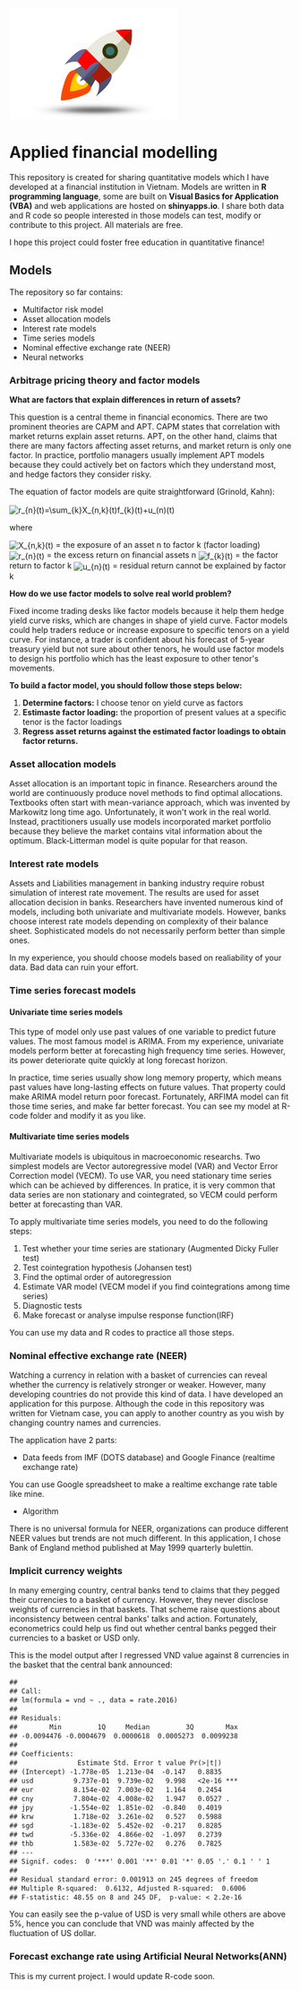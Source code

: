 ![logo](Image/rocket.png)

# Applied financial modelling

This repository is created for sharing quantitative models which I have developed at a financial institution in Vietnam. Models are written in **R programming language**, some are built on **Visual Basics for Application (VBA)** and web applications are hosted on **shinyapps.io**. I share both data and R code so people interested in those models can test, modify or contribute to this project. All materials are free.

I hope this project could foster free education in quantitative finance!

## Models
The repository so far contains:
- Multifactor risk model
- Asset allocation models
- Interest rate models
- Time series models
- Nominal effective exchange rate (NEER)
- Neural networks

### Arbitrage pricing theory and factor models

**What are factors that explain differences in return of assets?**

This question is a central theme in financial economics. There are two prominent theories are CAPM and APT. CAPM states that correlation with market returns explain asset returns. APT, on the other hand, claims that there are many factors affecting asset returns, and market return is only one factor. In practice, portfolio managers usually implement APT models because they could actively bet on factors which they understand most, and hedge factors they consider risky.

The equation of factor models are quite straightforward (Grinold, Kahn):

<img src="http://www.sciweavers.org/tex2img.php?eq=r_%7Bn%7D%28t%29%3D%5Csum_%7Bk%7DX_%7Bn%2Ck%7D%28t%29f_%7Bk%7D%28t%29%2Bu_%28n%29%28t%29&bc=White&fc=Black&im=jpg&fs=12&ff=arev&edit=0" align="center" border="0" alt="r_{n}(t)=\sum_{k}X_{n,k}(t)f_{k}(t)+u_(n)(t)" width="256" height="40" />

where

<img src="http://www.sciweavers.org/tex2img.php?eq=X_%7Bn%2Ck%7D%28t%29&bc=White&fc=Black&im=jpg&fs=12&ff=arev&edit=0" align="center" border="0" alt="X_{n,k}(t)" width="58" height="19" /> = the exposure of an asset n to factor k (factor loading)
<img src="http://www.sciweavers.org/tex2img.php?eq=r_%7Bn%7D%28t%29&bc=White&fc=Black&im=jpg&fs=12&ff=arev&edit=0" align="center" border="0" alt="r_{n}(t)" width="42" height="18" /> = the excess return on financial assets n
<img src="http://www.sciweavers.org/tex2img.php?eq=f_%7Bk%7D%28t%29&bc=White&fc=Black&im=jpg&fs=12&ff=arev&edit=0" align="center" border="0" alt="f_{k}(t)" width="40" height="19" /> = the factor return to factor k 
<img src="http://www.sciweavers.org/tex2img.php?eq=u_%7Bn%7D%28t%29&bc=White&fc=Black&im=jpg&fs=12&ff=arev&edit=0" align="center" border="0" alt="u_{n}(t)" width="44" height="18" /> = residual return cannot be explained by factor k

**How do we use factor models to solve real world problem?**

Fixed income trading desks like factor models because it help them hedge yield curve risks, which are changes in shape of yield curve. Factor models could help traders reduce or increase exposure to specific tenors on a yield curve. For instance, a trader is confident about his forecast of 5-year treasury yield but not sure about other tenors, he would use factor models to design his portfolio which has the least exposure to other tenor's movements.

**To build a factor model, you should follow those steps below:**

1. __Determine factors:__ I choose tenor on yield curve as factors 
2. __Estimaste factor loading:__ the proportion of present values at a specific tenor is the factor loadings
3. __Regress asset returns against the estimated factor loadings to obtain factor returns.__

### Asset allocation models

Asset allocation is an important topic in finance. Researchers around the world are continuously produce novel methods to find optimal allocations. Textbooks often start with mean-variance approach, which was invented by Markowitz long time ago. Unfortunately, it won't work in the real world. Instead, practitioners usually use models incorporated market portfolio because they believe the market contains vital information about the optimum. Black-Litterman model is quite popular for that reason.

### Interest rate models

Assets and Liabilities management in banking industry require robust simulation of interest rate movement. The results are used for asset allocation decision in banks. Researchers have invented numerous kind of models, including both univariate and multivariate models. However, banks choose interest rate models depending on complexity of their balance sheet. Sophisticated models do not necessarily perform better than simple ones.

In my experience, you should choose models based on realiability of your data. Bad data can ruin your effort.

### Time series forecast models

#### Univariate time series models

This type of model only use past values of one variable to predict future values. The most famous model is ARIMA. From my experience, univariate models perform better at forecasting high frequency time series. However, its power deteriorate quite quickly at long forecast horizon.

In practice, time series usually show long memory property, which means past values have long-lasting effects on future values. That property could make ARIMA model return poor forecast. Fortunately, ARFIMA model can fit those time series, and make far better forecast. You can see my model at R-code folder and modify it as you like.


#### Multivariate time series models

Multivariate models is ubiquitous in macroeconomic researchs. Two simplest models are Vector autoregressive model (VAR) and Vector Error Correction model (VECM). To use VAR, you need stationary time series which can be achieved by differences. In pratice, it is very common that data series are non stationary and cointegrated, so VECM could perform better at forecasting than VAR.

To apply multivariate time series models, you need to do the following steps:

1. Test whether your time series are stationary (Augmented Dicky Fuller test)
2. Test cointegration hypothesis (Johansen test)
3. Find the optimal order of autoregression
4. Estimate VAR model (VECM model if you find cointegrations among time series)
5. Diagnostic tests
6. Make forecast or analyse impulse response function(IRF)

You can use my data and R codes to practice all those steps.

### Nominal effective exchange rate (NEER)

Watching a currency in relation with a basket of currencies can reveal whether the currency is relatively stronger or weaker. However, many developing countries do not provide this kind of data. I have developed an application for this purpose. Although the code in this repository was written for Vietnam case, you can apply to another country as you wish by changing country names and currencies.

The application have 2 parts:
* Data feeds from IMF (DOTS database) and Google Finance (realtime exchange rate)

You can use Google spreadsheet to make a realtime exchange rate table like mine.

* Algorithm

There is no universal formula for NEER, organizations can produce different NEER values but trends are not much different. In this application, I chose Bank of England method published at May 1999 quarterly bulettin.

### Implicit currency weights

In many emerging country, central banks tend to claims that they pegged their currencies to a basket of currency. However, they never disclose weights of currencies in that baskets. That scheme raise questions about inconsistency between central banks' talks and action. Fortunately, econometrics could help us find out whether central banks pegged their currencies to a basket or USD only.

This is the model output after I regressed VND value against 8 currencies in the basket that the central bank announced:

    ## 
    ## Call:
    ## lm(formula = vnd ~ ., data = rate.2016)
    ## 
    ## Residuals:
    ##        Min         1Q     Median         3Q        Max 
    ## -0.0094476 -0.0004679  0.0000618  0.0005273  0.0099238 
    ## 
    ## Coefficients:
    ##               Estimate Std. Error t value Pr(>|t|)    
    ## (Intercept) -1.778e-05  1.213e-04  -0.147   0.8835    
    ## usd          9.737e-01  9.739e-02   9.998   <2e-16 ***
    ## eur          8.154e-02  7.003e-02   1.164   0.2454    
    ## cny          7.804e-02  4.008e-02   1.947   0.0527 .  
    ## jpy         -1.554e-02  1.851e-02  -0.840   0.4019    
    ## krw          1.718e-02  3.261e-02   0.527   0.5988    
    ## sgd         -1.183e-02  5.452e-02  -0.217   0.8285    
    ## twd         -5.336e-02  4.866e-02  -1.097   0.2739    
    ## thb          1.583e-02  5.727e-02   0.276   0.7825    
    ## ---
    ## Signif. codes:  0 '***' 0.001 '**' 0.01 '*' 0.05 '.' 0.1 ' ' 1
    ## 
    ## Residual standard error: 0.001913 on 245 degrees of freedom
    ## Multiple R-squared:  0.6132, Adjusted R-squared:  0.6006 
    ## F-statistic: 48.55 on 8 and 245 DF,  p-value: < 2.2e-16

You can easily see the p-value of USD is very small while others are above 5%, hence you can conclude that VND was mainly affected by the fluctuation of US dollar.

### Forecast exchange rate using Artificial Neural Networks(ANN)

This is my current project. I would update R-code soon.


